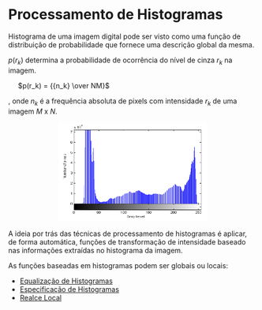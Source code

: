 # Processamento de Histogramas

Histograma de uma imagem digital pode ser visto como uma função de distribuição de probabilidade que fornece uma descrição global da mesma.

$p(r_k)$ determina a probabilidade de ocorrência do nível de cinza $r_k$ na imagem.

&nbsp;&nbsp;&nbsp;&nbsp; $p(r_k) = {{n_k} \over NM}$

, onde $n_k$ é a frequência absoluta de pixels com intensidade $r_k$ de uma imagem $M$ x $N$. 

<p align="center">
    <img src="./readmeImg/histogram.jpg" width="300px" height="200px">
</p>

A ideia por trás das técnicas de processamento de histogramas é aplicar, de forma automática, funções de transformação de intensidade baseado nas informações extraídas no histograma da imagem.

As funções baseadas em histogramas podem ser globais ou locais:

* [Equalização de Histogramas](equalizacao)
* [Especificação de Histogramas]()
* [Realce Local]()

